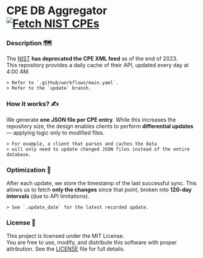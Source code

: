 # CPE DB Aggregator [![Fetch NIST CPEs](https://github.com/oneaudit/cpedb-aggregator/actions/workflows/main.yaml/badge.svg)](https://github.com/oneaudit/cpedb-aggregator/actions/workflows/main.yaml)

### Description 🗺️

The [NIST](https://nvd.nist.gov/developers/products) **has deprecated the CPE XML feed** as of the end of 2023.<br>
This repository provides a daily cache of their API, updated every day at 4:00 AM.

```
> Refer to `.github/workflows/main.yaml`.
> Refer to the `update` branch.
```

### How it works? ✍️

We generate **one JSON file per CPE entry**. While this increases the repository size, the design enables clients to perform **differential updates** — applying logic only to modified files.

```
> For example, a client that parses and caches the data
> will only need to update changed JSON files instead of the entire database.
```

### Optimization 🚀

After each update, we store the timestamp of the last successful sync.
This allows us to fetch **only the changes** since that point, broken into **120-day intervals** (due to API limitations).

```
> See `.update_date` for the latest recorded update.
```

### License 📄

This project is licensed under the MIT License.<br>
You are free to use, modify, and distribute this software with proper attribution. See the [LICENSE](LICENSE) file for full details.

